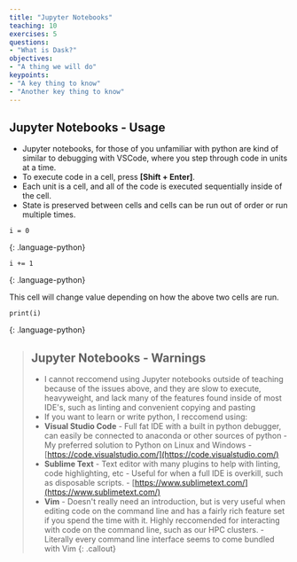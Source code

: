 ```yaml
---
title: "Jupyter Notebooks"
teaching: 10
exercises: 5
questions:
- "What is Dask?"
objectives:
- "A thing we will do"
keypoints:
- "A key thing to know"
- "Another key thing to know"
---
```


## Jupyter Notebooks - Usage

* Jupyter notebooks, for those of you unfamiliar with python are kind of similar to debugging with VSCode, where you step through code in units at a time.
* To execute code in a cell, press **[Shift + Enter]**.
* Each unit is a cell, and all of the code is executed sequentially inside of the cell.
* State is preserved between cells and cells can be run out of order or run multiple times.

~~~
i = 0
~~~
{: .language-python}

~~~
i += 1
~~~
{: .language-python}

This cell will change value depending on how the above two cells are run.

~~~
print(i)
~~~
{: .language-python}

> ## Jupyter Notebooks - Warnings
> 
> * I cannot reccomend using Jupyter notebooks outside of teaching because of the issues above, and they are slow to execute, heavyweight, and lack many of the features found inside of most IDE's, such as linting and convenient copying and pasting
> * If you want to learn or write python, I reccomend using:
> * **Visual Studio Code** - Full fat IDE with a built in python debugger, can easily be connected to anaconda or other sources of python - My preferred solution to Python on Linux and Windows - [https://code.visualstudio.com/](https://code.visualstudio.com/)
> * **Sublime Text** - Text editor with many plugins to help with linting, code highlighting, etc - Useful for when a full IDE is overkill, such as disposable scripts. - [https://www.sublimetext.com/](https://www.sublimetext.com/)
> * **Vim** - Doesn't really need an introduction, but is very useful when editing code on the command line and has a fairly rich feature set if you spend the time with it. Highly reccomended for interacting with code on the command line, such as our HPC clusters. - Literally every command line interface seems to come bundled with Vim
{: .callout}